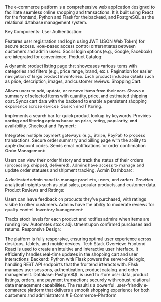 The e-commerce platform is a comprehensive web application designed to facilitate seamless online shopping and transactions. It is built using React for the frontend, Python and Flask for the backend, and PostgreSQL as the relational database management system.

Key Components:
User Authentication:

Features user registration and login using JWT (JSON Web Token) for secure access.
Role-based access control differentiates between customers and admin users.
Social login options (e.g., Google, Facebook) are integrated for convenience.
Product Catalog:

A dynamic product listing page that showcases various items with categories and filters (e.g., price range, brand, etc.).
Pagination for easier navigation of large product inventories.
Each product includes details such as price, description, images, and customer reviews.
Shopping Cart:

Allows users to add, update, or remove items from their cart.
Shows a summary of selected items with quantity, price, and estimated shipping cost.
Syncs cart data with the backend to enable a persistent shopping experience across devices.
Search and Filtering:

Implements a search bar for quick product lookup by keywords.
Provides sorting and filtering options based on price, rating, popularity, and availability.
Checkout and Payment:

Integrates multiple payment gateways (e.g., Stripe, PayPal) to process transactions.
Secure order summary and billing page with the ability to apply discount codes.
Sends email notifications for order confirmation.
Order Management:

Users can view their order history and track the status of their orders (processing, shipped, delivered).
Admins have access to manage and update order statuses and shipment tracking.
Admin Dashboard:

A dedicated admin panel to manage products, users, and orders.
Provides analytical insights such as total sales, popular products, and customer data.
Product Reviews and Ratings:

Users can leave feedback on products they’ve purchased, with ratings visible to other customers.
Admins have the ability to moderate reviews for quality control.
Inventory Management:

Tracks stock levels for each product and notifies admins when items are running low.
Automates stock adjustment upon confirmed purchases and returns.
Responsive Design:

The platform is fully responsive, ensuring optimal user experience across desktops, tablets, and mobile devices.
Tech Stack Overview:
Frontend: React is used to create an intuitive and interactive user interface. It efficiently handles real-time updates in the shopping cart and user interactions.
Backend: Python with Flask powers the server-side logic, handling REST API endpoints that the frontend interacts with. Flask manages user sessions, authentication, product catalog, and order management.
Database: PostgreSQL is used to store user data, product listings, orders, and payment transactions securely with robust relational data management capabilities.
The result is a powerful, user-friendly e-commerce platform that delivers a smooth shopping experience for both customers and administrators.# E-Commerce-Plartform
